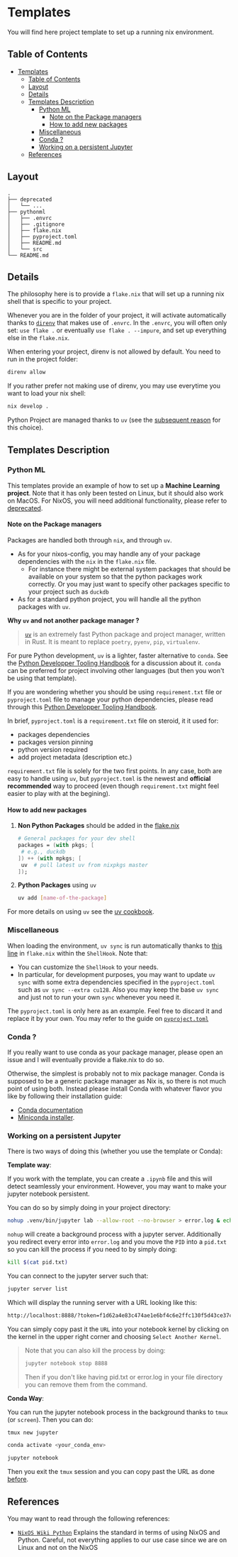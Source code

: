 
# Templates

You will find here project template to set up a running nix environment.

## Table of Contents

- [Templates](#templates)
  - [Table of Contents](#table-of-contents)
  - [Layout](#layout)
  - [Details](#details)
  - [Templates Description](#templates-description)
    - [Python ML](#python-ml)
      - [Note on the Package managers](#note-on-the-package-managers)
      - [How to add new packages](#how-to-add-new-packages)
    - [Miscellaneous](#miscellaneous)
    - [Conda ?](#conda-)
    - [Working on a persistent Jupyter](#working-on-a-persistent-jupyter)
  - [References](#references)

## Layout

```text
.
├── deprecated
│   └── ...
├── pythonml
│   ├── .envrc
│   ├── .gitignore
│   ├── flake.nix
│   ├── pyproject.toml
│   ├── README.md
│   └── src
└── README.md
```

## Details

The philosophy here is to provide a `flake.nix` that will set up a running nix shell that is specific to your project.

Whenever you are in the folder of your project, it will activate automatically thanks to [`direnv`](https://direnv.net/) that makes use of `.envrc`. In the `.envrc`, you will often only set: `use flake .` or eventually `use flake . --impure`, and set up everything else in the `flake.nix`.

When entering your project, direnv is not allowed by default. You need to run in the project folder:

```bash
direnv allow
```

If you rather prefer not making use of direnv, you may use everytime you want to load your nix shell:

```bash
nix develop . 
```

Python Project are managed thanks to `uv` (see the [subsequent reason](#note-on-the-package-managers)  for this choice).

## Templates Description

### Python ML

This templates provide an example of how to set up a **Machine Learning project**. Note that it has only been tested on Linux, but it should also work on MacOS. For NixOS, you will need additional functionality, please refer to [deprecated](./deprecated/README.md).

#### Note on the Package managers

Packages are handled both through `nix`, and through `uv`.

- As for your nixos-config, you may handle any of your package dependencies with the `nix` in the `flake.nix` file.
  - For instance there might be external system packages that should be available on your system so that the python packages work correctly. Or you may just want to specify other packages specific to your project such as `duckdb`
- As for a standard python project, you will handle all the python packages with `uv`.

**Why `uv` and not another package manager ?**

> [`uv`](https://docs.astral.sh/uv/) is an extremely fast Python package and project manager, written in Rust. It is meant to replace `poetry`, `pyenv`, `pip`, `virtualenv`.

For pure Python development, `uv` is a lighter, faster alternative to `conda`. See the [Python Developper Tooling Handbook](https://pydevtools.com/handbook/explanation/why-should-i-choose-conda/#when-conda-may-not-be-ideal-1) for a discussion about it. `conda` can be preferred for project involving other languages (but then you won't be using that template).

If you are wondering whether you should be using `requirement.txt` file or `pyproject.toml` file to manage your python dependencies, please read through this [Python Developper Tooling Handbook](https://pydevtools.com/handbook/explanation/pyproject-vs-requirements/).

In brief, `pyproject.toml` is a `requirement.txt` file on steroid, it it used for:

- packages dependencies
- packages version pinning
- python version required
- add project metadata (description etc.)

`requirement.txt` file is solely for the two first points.
In any case, both are easy to handle using `uv`, but `pyproject.toml` is the newest and **official recommended** way to proceed (even though `requirement.txt` might feel easier to play with at the begining).

#### How to add new packages

1. **Non Python Packages** should be added in the [flake.nix](./pythonml/.nix/flake.nix#L34-39)

   ```nix
   # General packages for your dev shell
   packages = (with pkgs; [
    # e.g., duckdb 
   ]) ++ (with mpkgs; [
    uv  # pull latest uv from nixpkgs master
   ]);
   ```

2. **Python Packages** using `uv`

   ```bash
   uv add [name-of-the-package]
   ```
  
  For more details on using `uv` see the [uv cookbook](https://docs.astral.sh/uv/getting-started/features/#python-versions).

### Miscellaneous

When loading the environment, `uv sync` is run automatically thanks to [this line](./pythonml/.nix/flake.nix#L66) in `flake.nix` within the `ShellHook`. Note that:

- You can customize the `ShellHook` to your needs.
- In particular, for development purposes, you may want to update `uv sync` with some extra dependencies specified in the `pyproject.toml` such as `uv sync --extra cu128`. Also you may keep the base `uv sync` and just not to run your own `sync` whenever you need it.

The `pyproject.toml` is only here as an example. Feel free to discard it and replace it by your own. You may refer to the guide on [`pyproject.toml`](https://packaging.python.org/en/latest/guides/writing-pyproject-toml/)

### Conda ?

If you really want to use conda as your package manager, please open an issue and I will eventually provide a flake.nix to do so.

Otherwise, the simplest is probably not to mix package manager. Conda is supposed to be a generic package manager as Nix is, so there is not much point of using both. Instead please install Conda with whatever flavor you like by following their installation guide:

- [Conda documentation](https://docs.conda.io/projects/conda/en/latest/user-guide/install/index.html)
- [Miniconda installer](https://www.anaconda.com/docs/getting-started/miniconda/install#linux).

### Working on a persistent Jupyter

There is two ways of doing this (whether you use the template or Conda):

**Template way**:

If you work with the template, you can create a `.ipynb` file and this will detect seamlessly your environment. However, you may want to make your jupyter notebook persistent.

You can do so by simply doing in your project directory:

```bash
nohup .venv/bin/jupyter lab --allow-root --no-browser > error.log & echo $! > pid.txt
```

`nohup` will create a background process with a jupyter server. Additionally you redirect every error into `error.log` and you move the `PID` into a `pid.txt` so you can kill the process if you need to by simply doing:

```bash
kill $(cat pid.txt)
```

You can connect to the jupyter server such that:

```bash
jupyter server list
```

Which will display the running server with a URL looking like this:

```bash
http://localhost:8888/?token=f1d62a4e83c474ae1e6bf4c6e2ffc130f5d43ce37ce81ac9
```

You can simply copy past it the `URL` <a id=copy-url-kernel></a> into your notebook kernel by clicking on the kernel in the upper right corner and choosing `Select Another Kernel`.

> Note that you can also kill the process by doing:
>
> ```bash
> jupyter notebook stop 8888
> ```
>
> Then if you don't like having pid.txt or error.log in your file directory you can remove them from the command.

**Conda Way**:

You can run the jupyter notebook process in the background thanks to `tmux` (or `screen`). Then you can do:

```bash
tmux new jupyter

conda activate <your_conda_env>

jupyter notebook
```

Then you exit the `tmux` session and you can copy past the URL as done [before](#copy-url-kernel).

## References

You may want to read through the following references:

- [`NixOS Wiki Python`](https://nixos.wiki/wiki/Python)
  Explains the standard in terms of using NixOS and Python. Careful, not everything applies to our use case since we are on Linux and not on the NixOS
